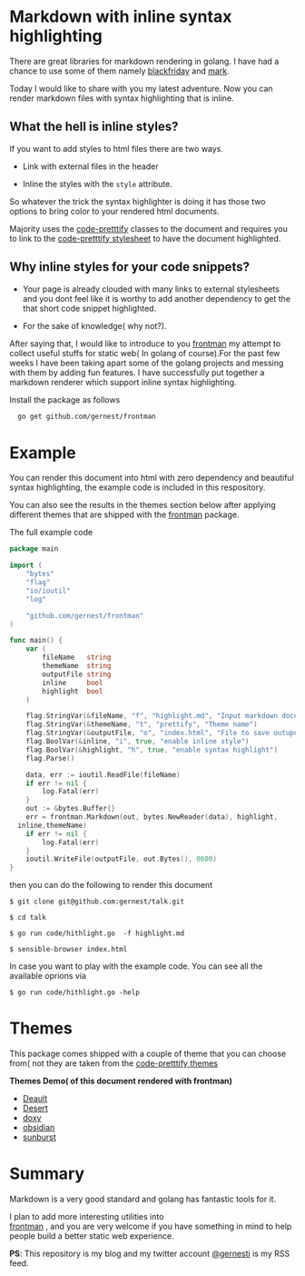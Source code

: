 # Markdown with inline syntax highlighting

There are great libraries for markdown rendering in golang. I have had a chance
to use  some of them namely
[blackfriday](https://github.com/russross/blackfriday) and
[mark](https://github.com/a8m/mark). 

Today I would like to share with you my latest adventure. Now you can render
markdown files with syntax highlighting that is inline.

## What the hell is inline styles?

If you want to add styles to html files there are two ways.

* Link with external files in the header

* Inline the styles with the `style` attribute.

So whatever the trick the syntax highlighter is doing it has those two options
to bring color to your rendered html documents.

Majority uses the [code-pretttify](https://github.com/google/code-prettify)
classes to the document and requires you to
link to the [code-pretttify
stylesheet](https://github.com/google/code-prettify#setup) to have the document
highlighted.

## Why inline styles for your code snippets?

* Your page is already clouded with many links to external stylesheets and
you dont feel like it is worthy to add another dependency 
to get the that short code snippet highlighted.

* For the sake of knowledge( why not?).


After saying that, I would like to introduce to you
[frontman](https://github.com/gernest/frontman) my attempt to 
collect useful  stuffs for static web( In golang of course).For the past few
weeks I have been taking apart some of the golang projects and messing with them
by adding fun features. I have successfully put together a markdown renderer
which support inline syntax highlighting.

Install the package as follows

```bash
  go get github.com/gernest/frontman
 ``` 

# Example

You can render this document into html with zero dependency and
beautiful syntax highlighting, the example code is
included in this respository.

You can also see the results in the themes section below after applying
different themes that are shipped with the
[frontman](https://github.com/gernest/frontman)   package.

The full example code

```go
package main

import (
	"bytes"
	"flag"
	"io/ioutil"
	"log"

	"github.com/gernest/frontman"
)

func main() {
	var (
		fileName   string
		themeName  string
		outputFile string
		inline     bool
		highlight  bool
	)

	flag.StringVar(&fileName, "f", "highlight.md", "Input markdown document")
	flag.StringVar(&themeName, "t", "prettify", "Theme name")
	flag.StringVar(&outputFile, "o", "index.html", "File to save outuput")
	flag.BoolVar(&inline, "i", true, "enable inline style")
	flag.BoolVar(&highlight, "h", true, "enable syntax highlight")
	flag.Parse()

	data, err := ioutil.ReadFile(fileName)
	if err != nil {
		log.Fatal(err)
	}
	out := &bytes.Buffer{}
	err = frontman.Markdown(out, bytes.NewReader(data), highlight,
  inline,themeName)
	if err != nil {
		log.Fatal(err)
	}
	ioutil.WriteFile(outputFile, out.Bytes(), 0600)
}
```

then you can do the following to render this document

```shell
$ git clone git@github.com:gernest/talk.git

$ cd talk

$ go run code/hithlight.go  -f highlight.md

$ sensible-browser index.html
```

In case you want to play with the example code. You can see all the available
oprions via

```shell
$ go run code/hithlight.go -help
```

# Themes
This package comes shipped with a couple of theme that you can choose from( not
they are taken from the [code-pretttify
themes](https://rawgit.com/google/code-prettify/master/styles/index.html)


__Themes Demo( of this document rendered with frontman)__

* [Deault](http://gernest.github.io/frontman/highlight/prettify.html)
* [Desert](http://gernest.github.io/frontman/highlight/desert.html)
* [doxy](http://gernest.github.io/frontman/highlight/doxy.html)
* [obsidian](http://gernest.github.io/frontman/highlight/obsidian.html)
* [sunburst](http://gernest.github.io/frontman/highlight/sunburst.html)

# Summary
Markdown is a very good standard and golang has fantastic tools for it.

I plan to add more interesting utilities into  
[frontman](https://github.com/gernest/frontman) , and you are very
welcome if you have something in mind to help people build a better static web
experience.

__PS__: This repository is my blog and   my twitter account
[@gernesti](https://twitter.com/gernesti) is my
RSS feed.

